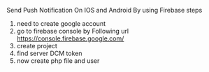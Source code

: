 Send Push Notification On IOS and Android By using Firebase
steps
1. need to create google account
2. go to firebase console by Following url https://console.firebase.google.com/ 
3. create project
4. find server DCM token
5. now create php file and user 
